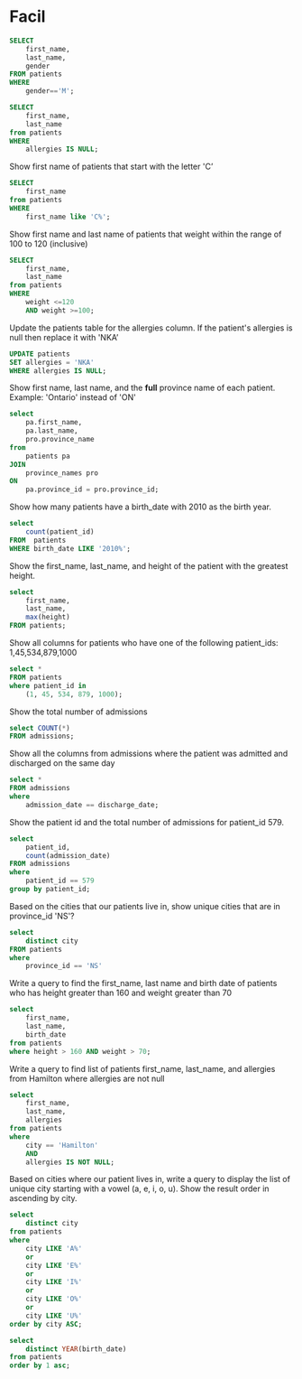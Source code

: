 # Facil

```sql
SELECT 
	first_name,
    last_name, 
    gender
FROM patients
WHERE
	gender=='M';
```

```sql
SELECT 
	first_name,
    last_name 
from patients
WHERE 
	allergies IS NULL;
```

Show first name of patients that start with the letter 'C’

```sql
SELECT 
	first_name
from patients
WHERE 
	first_name like 'C%';
```

Show first name and last name of patients that weight within the range of 100 to 120 (inclusive)

```sql
SELECT 
	first_name,
    last_name
from patients
WHERE 
	weight <=120 
    AND weight >=100;
```

Update the patients table for the allergies column. If the patient's allergies is null then replace it with 'NKA’

```sql
UPDATE patients
SET allergies = 'NKA'
WHERE allergies IS NULL;
```

Show first name, last name, and the **full** province name of each patient. Example: 'Ontario' instead of 'ON'

```sql
select
	pa.first_name,
    pa.last_name,
    pro.province_name
from 
	patients pa 
JOIN
	province_names pro 
ON
	pa.province_id = pro.province_id;
```

Show how many patients have a birth_date with 2010 as the birth year.

```sql
select
	count(patient_id)
FROM  patients
WHERE birth_date LIKE '2010%';
```

Show the first_name, last_name, and height of the patient with the greatest height.

```sql
select
	first_name,
    last_name,
	max(height)
FROM patients;
```

Show all columns for patients who have one of the following patient_ids: 1,45,534,879,1000

```sql
select *
FROM patients
where patient_id in 
	(1, 45, 534, 879, 1000);
```

Show the total number of admissions

```sql
select COUNT(*)
FROM admissions;
```

Show all the columns from admissions where the patient was admitted and discharged on the same day

```sql
select *
FROM admissions
where 
	admission_date == discharge_date;
```

Show the patient id and the total number of admissions for patient_id 579.

```sql
select 
	patient_id,
    count(admission_date)
FROM admissions
where 
	patient_id == 579
group by patient_id;
```

Based on the cities that our patients live in, show unique cities that are in province_id 'NS'?

```sql
select 
	distinct city
FROM patients
where 
	province_id == 'NS'
```

Write a query to find the first_name, last name and birth date of patients who has height greater than 160 and weight greater than 70

```sql
select 
	first_name,
    last_name,
    birth_date
from patients
where height > 160 AND weight > 70;
```

Write a query to find list of patients first_name, last_name, and allergies from Hamilton where allergies are not null

```sql
select 
	first_name,
    last_name,
    allergies
from patients
where 
	city == 'Hamilton'
    AND
    allergies IS NOT NULL;
```

Based on cities where our patient lives in, write a query to display the list of unique city starting with a vowel (a, e, i, o, u). Show the result order in ascending by city.

```sql
select 
	distinct city
from patients
where 
	city LIKE 'A%'
    or
    city LIKE 'E%'
    or
    city LIKE 'I%'
    or
    city LIKE 'O%'
    or
    city LIKE 'U%'
order by city ASC;
```

```sql
select 
	distinct YEAR(birth_date)
from patients
order by 1 asc;
```